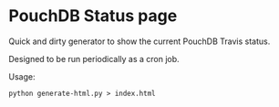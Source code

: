 PouchDB Status page
=========

Quick and dirty generator to show the current PouchDB Travis status.

Designed to be run periodically as a cron job.

Usage:

```
python generate-html.py > index.html
```